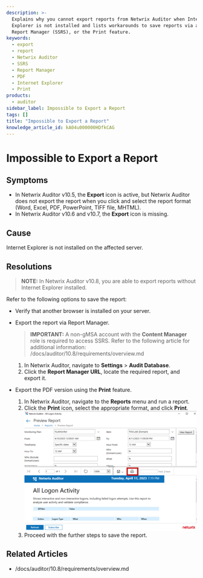 ```yaml
---
description: >-
  Explains why you cannot export reports from Netwrix Auditor when Internet
  Explorer is not installed and lists workarounds to save reports via a browser,
  Report Manager (SSRS), or the Print feature.
keywords:
  - export
  - report
  - Netwrix Auditor
  - SSRS
  - Report Manager
  - PDF
  - Internet Explorer
  - Print
products:
  - auditor
sidebar_label: Impossible to Export a Report
tags: []
title: "Impossible to Export a Report"
knowledge_article_id: kA04u000000HDfkCAG
---
```


# Impossible to Export a Report

## Symptoms

- In Netwrix Auditor v10.5, the **Export** icon is active, but Netwrix Auditor does not export the report when you click and select the report format (Word, Excel, PDF, PowerPoint, TIFF file, MHTML).
- In Netwrix Auditor v10.6 and v10.7, the **Export** icon is missing.

## Cause

Internet Explorer is not installed on the affected server.

## Resolutions

> **NOTE:** In Netwrix Auditor v10.8, you are able to export reports without Internet Explorer installed.

Refer to the following options to save the report:

- Verify that another browser is installed on your server.

- Export the report via Report Manager.
  > **IMPORTANT:** A non-gMSA account with the **Content Manager** role is required to access SSRS. Refer to the following article for additional information: /docs/auditor/10.8/requirements/overview.md

  1. In Netwrix Auditor, navigate to **Settings** > **Audit Database**.
  2. Click the **Report Manager URL**, locate the required report, and export it.

- Export the PDF version using the **Print** feature.

  1. In Netwrix Auditor, navigate to the **Reports** menu and run a report.
  2. Click the **Print** icon, select the appropriate format, and click **Print**.  
     ![Print dialog or options](images/ka0Qk000000CoU5_0EM4u0000084Tco.png)
  3. Proceed with the further steps to save the report.

## Related Articles

- /docs/auditor/10.8/requirements/overview.md
